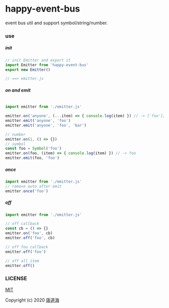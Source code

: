 # happy-event-bus

event bus util and support symbol/string/number.

### use

##### init

```js
// init Emitter and export it
import Emitter from 'happy-event-bus'
export new Emitter()

// ==> emitter.js
```

##### on and emit

```js

import emitter from './emitter.js'

emitter.on('anyone', (...item) => { console.log(item) }) // -> ['foo']/['foo', 'bar']
emitter.emit('anyone', 'foo')
emitter.emit('anyone', 'foo', 'bar')

// number
emitter.on(1, () => {})
// symbol
const foo = Symbol('foo')
emitter.on(foo, (item) => { console.log(item) }) // -> foo
emitter.emit(foo, 'foo')
```

##### once

```js
import emitter from './emitter.js'
// remove auto after emit
emitter.once('foo')
```

##### off

```js
import emitter from './emitter.js'

// off callback
const cb = () => {}
emitter.on('foo', cb)
emitter.off('foo', cb)

// off foo callback
emitter.off('foo')

// off all item
emitter.off()
```

### LICENSE

[MIT](http://opensource.org/licenses/MIT)

Copyright (c) 2020 [唐道海](https://github.com/tangdaohai)